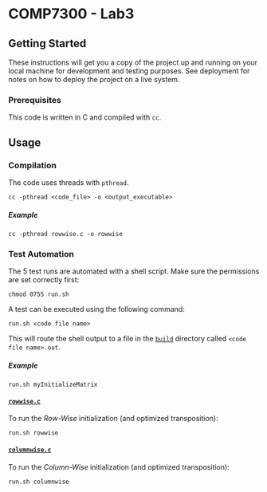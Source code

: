 # COMP7300 - Lab3

## Getting Started

These instructions will get you a copy of the project up and running on your
local machine for development and testing purposes. See deployment for notes on
how to deploy the project on a live system.

### Prerequisites

This code is written in C and compiled with `cc`.

## Usage

### Compilation

The code uses threads with `pthread`.

	cc -pthread <code_file> -o <output_executable>

##### Example

	cc -pthread rowwise.c -o rowwise

### Test Automation

The 5 test runs are automated with a shell script. Make sure the permissions
are set correctly first:

	chmod 0755 run.sh

A test can be executed using the following command:

	run.sh <code file name>

This will route the shell output to a file in the [`build`](./build) directory
called `<code file name>.out`.

##### Example

	run.sh myInitializeMatrix

#### [`rowwise.c`](./rowwise.c)

To run the _Row-Wise_ initialization (and optimized transposition):

	run.sh rowwise

#### [`columnwise.c`](columnwise.c)

To run the _Column-Wise_ initialization (and optimized transposition):

	run.sh columnwise
